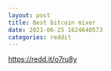 ```yaml
--- 
layout: post 
title: Best bitcoin mixer 
date: 2021-06-25 1624640573 
categories: reddit 
--- 
```

https://redd.it/o7ru8y